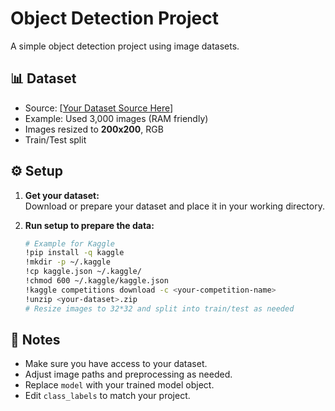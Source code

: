 # Object Detection Project

A simple object detection project using image datasets.

## 📊 Dataset

- Source: [[Your Dataset Source Here](https://www.kaggle.com/competitions/cifar-10)]
- Example: Used 3,000 images (RAM friendly)
- Images resized to **200x200**, RGB
- Train/Test split

## ⚙️ Setup

1. **Get your dataset:**  
   Download or prepare your dataset and place it in your working directory.

2. **Run setup to prepare the data:**
   ```bash
   # Example for Kaggle
   !pip install -q kaggle
   !mkdir -p ~/.kaggle
   !cp kaggle.json ~/.kaggle/
   !chmod 600 ~/.kaggle/kaggle.json
   !kaggle competitions download -c <your-competition-name>
   !unzip <your-dataset>.zip
   # Resize images to 32*32 and split into train/test as needed
   ```

## 📝 Notes

- Make sure you have access to your dataset.
- Adjust image paths and preprocessing as needed.
- Replace `model` with your trained model object.
- Edit `class_labels` to match your project.
